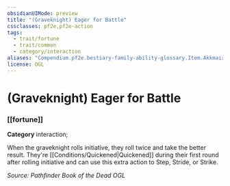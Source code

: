 ```yaml
---
obsidianUIMode: preview
title: "(Graveknight) Eager for Battle"
cssclasses: pf2e,pf2e-action
tags:
  - trait/fortune
  - trait/common
  - category/interaction
aliases: "Compendium.pf2e.bestiary-family-ability-glossary.Item.AkkmaixGqzw75h7W"
license: OGL
---
```

# (Graveknight) Eager for Battle

### [[fortune]]

**Category** interaction; 




When the graveknight rolls initiative, they roll twice and take the better result. They're [[Conditions/Quickened|Quickened]] during their first round after rolling initiative and can use this extra action to Step, Stride, or Strike.

*Source: Pathfinder Book of the Dead*
*OGL*